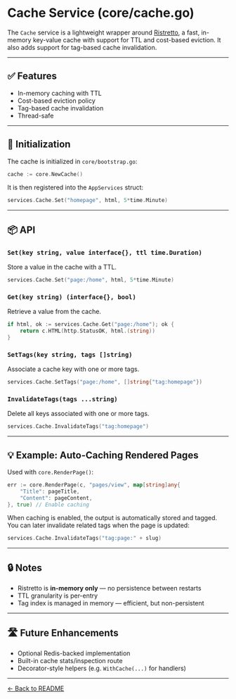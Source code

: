 # Cache Service (core/cache.go)

The `Cache` service is a lightweight wrapper around [Ristretto](https://github.com/dgraph-io/ristretto), a fast, in-memory key-value cache with support for TTL and cost-based eviction. It also adds support for tag-based cache invalidation.

---

## ✅ Features

- In-memory caching with TTL
- Cost-based eviction policy
- Tag-based cache invalidation
- Thread-safe

---

## 🔧 Initialization

The cache is initialized in `core/bootstrap.go`:

```go
cache := core.NewCache()
```

It is then registered into the `AppServices` struct:

```go
services.Cache.Set("homepage", html, 5*time.Minute)
```

---

## 📦 API

### `Set(key string, value interface{}, ttl time.Duration)`
Store a value in the cache with a TTL.

```go
services.Cache.Set("page:/home", html, 5*time.Minute)
```

### `Get(key string) (interface{}, bool)`
Retrieve a value from the cache.

```go
if html, ok := services.Cache.Get("page:/home"); ok {
    return c.HTML(http.StatusOK, html.(string))
}
```

### `SetTags(key string, tags []string)`
Associate a cache key with one or more tags.

```go
services.Cache.SetTags("page:/home", []string{"tag:homepage"})
```

### `InvalidateTags(tags ...string)`
Delete all keys associated with one or more tags.

```go
services.Cache.InvalidateTags("tag:homepage")
```

---

## 💡 Example: Auto-Caching Rendered Pages

Used with `core.RenderPage()`:

```go
err := core.RenderPage(c, "pages/view", map[string]any{
    "Title": pageTitle,
    "Content": pageContent,
}, true) // Enable caching
```

When caching is enabled, the output is automatically stored and tagged. You can later invalidate related tags when the page is updated:

```go
services.Cache.InvalidateTags("tag:page:" + slug)
```

---

## 🔒 Notes

- Ristretto is **in-memory only** — no persistence between restarts
- TTL granularity is per-entry
- Tag index is managed in memory — efficient, but non-persistent

---

## 🛣 Future Enhancements

- Optional Redis-backed implementation
- Built-in cache stats/inspection route
- Decorator-style helpers (e.g. `WithCache(...)` for handlers)

---

[← Back to README](../README.md)


